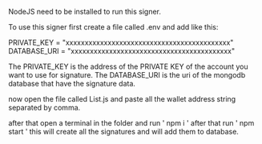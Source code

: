 NodeJS need to be installed to run this signer.

To use this signer first create a file called .env and add like this:

PRIVATE_KEY = "xxxxxxxxxxxxxxxxxxxxxxxxxxxxxxxxxxxxxxxxxxx"
DATABASE_URI = "xxxxxxxxxxxxxxxxxxxxxxxxxxxxxxxxxxxxxxxxxx"

The PRIVATE_KEY is the address of the PRIVATE KEY of the account you want to use for signature.
The DATABASE_URI is the uri of the mongodb database that have the signature data.

now open the file called List.js and paste all the wallet address string separated by comma.

after that open a terminal in the folder and run ' npm i '
after that run ' npm start ' this will create all the signatures and will add them to database.